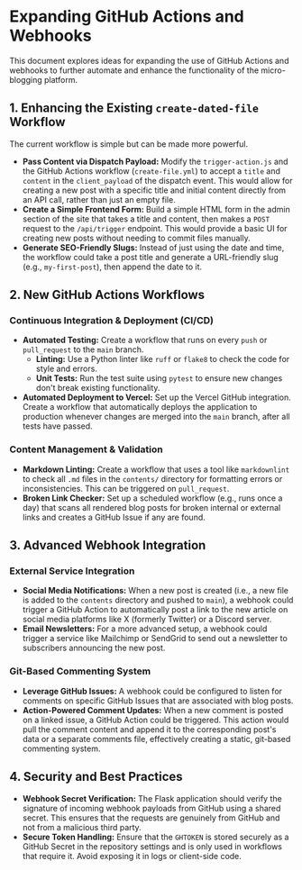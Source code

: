 # Expanding GitHub Actions and Webhooks

This document explores ideas for expanding the use of GitHub Actions and webhooks to further automate and enhance the functionality of the micro-blogging platform.

## 1. Enhancing the Existing `create-dated-file` Workflow

The current workflow is simple but can be made more powerful.

*   **Pass Content via Dispatch Payload:** Modify the `trigger-action.js` and the GitHub Actions workflow (`create-file.yml`) to accept a `title` and `content` in the `client_payload` of the dispatch event. This would allow for creating a new post with a specific title and initial content directly from an API call, rather than just an empty file.
*   **Create a Simple Frontend Form:** Build a simple HTML form in the admin section of the site that takes a title and content, then makes a `POST` request to the `/api/trigger` endpoint. This would provide a basic UI for creating new posts without needing to commit files manually.
*   **Generate SEO-Friendly Slugs:** Instead of just using the date and time, the workflow could take a post title and generate a URL-friendly slug (e.g., `my-first-post`), then append the date to it.

## 2. New GitHub Actions Workflows

### Continuous Integration & Deployment (CI/CD)

*   **Automated Testing:** Create a workflow that runs on every `push` or `pull_request` to the `main` branch.
    *   **Linting:** Use a Python linter like `ruff` or `flake8` to check the code for style and errors.
    *   **Unit Tests:** Run the test suite using `pytest` to ensure new changes don't break existing functionality.
*   **Automated Deployment to Vercel:** Set up the Vercel GitHub integration. Create a workflow that automatically deploys the application to production whenever changes are merged into the `main` branch, after all tests have passed.

### Content Management & Validation

*   **Markdown Linting:** Create a workflow that uses a tool like `markdownlint` to check all `.md` files in the `contents/` directory for formatting errors or inconsistencies. This can be triggered on `pull_request`.
*   **Broken Link Checker:** Set up a scheduled workflow (e.g., runs once a day) that scans all rendered blog posts for broken internal or external links and creates a GitHub Issue if any are found.

## 3. Advanced Webhook Integration

### External Service Integration

*   **Social Media Notifications:** When a new post is created (i.e., a new file is added to the `contents` directory and pushed to `main`), a webhook could trigger a GitHub Action to automatically post a link to the new article on social media platforms like X (formerly Twitter) or a Discord server.
*   **Email Newsletters:** For a more advanced setup, a webhook could trigger a service like Mailchimp or SendGrid to send out a newsletter to subscribers announcing the new post.

### Git-Based Commenting System

*   **Leverage GitHub Issues:** A webhook could be configured to listen for comments on specific GitHub Issues that are associated with blog posts.
*   **Action-Powered Comment Updates:** When a new comment is posted on a linked issue, a GitHub Action could be triggered. This action would pull the comment content and append it to the corresponding post's data or a separate comments file, effectively creating a static, git-based commenting system.

## 4. Security and Best Practices

*   **Webhook Secret Verification:** The Flask application should verify the signature of incoming webhook payloads from GitHub using a shared secret. This ensures that the requests are genuinely from GitHub and not from a malicious third party.
*   **Secure Token Handling:** Ensure that the `GHTOKEN` is stored securely as a GitHub Secret in the repository settings and is only used in workflows that require it. Avoid exposing it in logs or client-side code.
